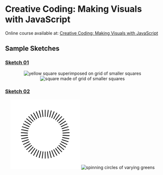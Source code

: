 # Creative Coding: Making Visuals with JavaScript

Online course available at: [Creative Coding: Making Visuals with JavaScript](https://www.domestika.org/en/courses/2729-creative-coding-making-visuals-with-javascript)

## Sample Sketches

### [Sketch 01](./sketches/sketch-01.js)

<p align="center">
  <img src="./sketches/output/00/01-sketch-square-yellow" alt="yellow square superimposed on grid of smaller squares" width="45%">
  <img src="./sketches/output/00/01-sketch-square-black" alt="square made of grid of smaller squares" width="45%">
</p>

### [Sketch 02](./sketches/sketch-02.js)

<p align="center">
  <img src="./sketches/output/00/02-sketch-black-rays.gif" alt="rays around a circle of varying widths and lengths" width="45%">
  <img src="./sketches/output/00/02-sketch-green-circle.gif" alt="spinning circles of varying greens" width="45%">
</p>
